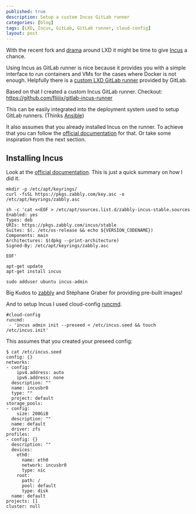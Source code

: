 ```yaml
---
published: true
description: Setup a custom Incus GitLab runner
categories: [blog]
tags: [LXD, Incus, GitLab, GitLab runner, cloud-config]
layout: post
---
```


With the recent fork and [drama](https://discuss.linuxcontainers.org/t/important-notice-for-lxd-users-image-server/18479) around LXD it might be time to
give [Incus](https://linuxcontainers.org/incus/) a chance.

Using Incus as GitLab runner is nice because it provides you with a
simple interface to run containers and VMs for the cases where Docker is
not enough.
Helpfully there is a [custom LXD GitLab runner](https://docs.gitlab.com/runner/executors/custom_examples/lxd.html) provided by GitLab.

Based on that I created a custom Incus GitLab runner.
Checkout: <https://github.com/fliiiix/gitlab-incus-runner>

This can be easily integrated into the deployment system used to
setup GitLab runners. (Thinks [Ansible](https://www.ansible.com/))

It also assumes that you already installed Incus on the runner.
To achieve that you can follow the [official documentation](https://linuxcontainers.org/incus/docs/main/installing/) for that.
Or take some inspiration from the next section.

## Installing Incus

Look at the [official documentation](https://linuxcontainers.org/incus/docs/main/installing/).
This is just a quick summary on how I did it.

```
mkdir -p /etc/apt/keyrings/
curl -fsSL https://pkgs.zabbly.com/key.asc -o /etc/apt/keyrings/zabbly.asc

sh -c 'cat <<EOF > /etc/apt/sources.list.d/zabbly-incus-stable.sources
Enabled: yes
Types: deb
URIs: https://pkgs.zabbly.com/incus/stable
Suites: $(. /etc/os-release && echo ${VERSION_CODENAME})
Components: main
Architectures: $(dpkg --print-architecture)
Signed-By: /etc/apt/keyrings/zabbly.asc

EOF'

apt-get update
apt-get install incus

sudo adduser ubuntu incus-admin
```

Big Kudos to [zabbly](https://zabbly.com/) and Stéphane Graber for providing pre-built images!

And to setup Incus I used cloud-config [runcmd](https://cloudinit.readthedocs.io/en/latest/reference/examples.html#run-commands-on-first-boot).

```
#cloud-config
runcmd:
 - 'incus admin init --preseed < /etc/incus.seed && touch /etc/incus.init'
```

This assumes that you created your preseed config:

```
$ cat /etc/incus.seed
config: {}
networks:
- config:
    ipv4.address: auto
    ipv6.address: none
  description: ""
  name: incusbr0
  type: ""
  project: default
storage_pools:
- config:
    size: 200GiB
  description: ""
  name: default
  driver: zfs
profiles:
- config: {}
  description: ""
  devices:
    eth0:
      name: eth0
      network: incusbr0
      type: nic
    root:
      path: /
      pool: default
      type: disk
  name: default
projects: []
cluster: null
```
